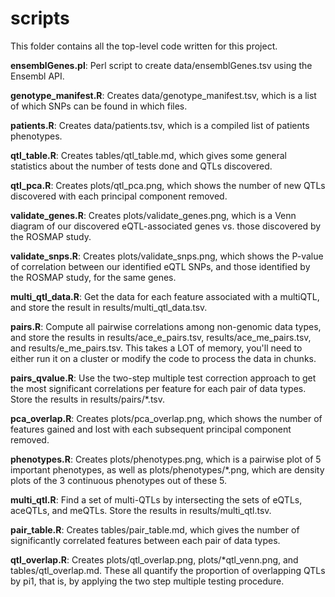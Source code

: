 scripts
=======

This folder contains all the top-level code written for this project.

__ensemblGenes.pl__: Perl script to create data/ensemblGenes.tsv using the
Ensembl API.

__genotype_manifest.R__: Creates data/genotype_manifest.tsv, which is a list of
which SNPs can be found in which files.

__patients.R__: Creates data/patients.tsv, which is a compiled list of patients
phenotypes.

__qtl_table.R__: Creates tables/qtl_table.md, which gives some general
statistics about the number of tests done and QTLs discovered.

__qtl_pca.R__: Creates plots/qtl_pca.png, which shows the number of new QTLs
discovered with each principal component removed.

__validate_genes.R__: Creates plots/validate_genes.png, which is a Venn diagram
of our discovered eQTL-associated genes vs. those discovered by the ROSMAP study.

__validate_snps.R__: Creates plots/validate_snps.png, which shows the P-value
of correlation between our identified eQTL SNPs, and those identified by the
ROSMAP study, for the same genes.

__multi_qtl_data.R__: Get the data for each feature associated with a multiQTL,
and store the result in results/multi_qtl_data.tsv.

__pairs.R__: Compute all pairwise correlations among non-genomic data types,
and store the results in results/ace_e_pairs.tsv, results/ace_me_pairs.tsv, and
results/e_me_pairs.tsv. This takes a LOT of memory, you'll need to either run
it on a cluster or modify the code to process the data in chunks.

__pairs_qvalue.R__: Use the two-step multiple test correction approach to get
the most significant correlations per feature for each pair of data types.
Store the results in results/pairs/*.tsv.

__pca_overlap.R__: Creates plots/pca_overlap.png, which shows the number of
features gained and lost with each subsequent principal component removed.

__phenotypes.R__: Creates plots/phenotypes.png, which is a pairwise plot of 5
important phenotypes, as well as plots/phenotypes/*.png, which are density
plots of the 3 continuous phenotypes out of these 5.

__multi_qtl.R__: Find a set of multi-QTLs by intersecting the sets of eQTLs,
aceQTLs, and meQTLs. Store the results in results/multi_qtl.tsv.

__pair_table.R__: Creates tables/pair_table.md, which gives the number of
significantly correlated features between each pair of data types.

__qtl_overlap.R__: Creates plots/qtl_overlap.png, plots/*qtl_venn.png, and
tables/qtl_overlap.md. These all quantify the proportion of overlapping QTLs
by pi1, that is, by applying the two step multiple testing procedure. 
